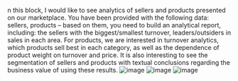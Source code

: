 n this block, I would like to see analytics of sellers and products presented on our marketplace. You have been provided with the following data: sellers, products – based on them, 
you need to build an analytical report, including: the sellers with the biggest/smallest turnover, leaders/outsiders in sales in each area. For products, we are interested in turnover 
analytics, which products sell best in each category, as well as the dependence of product weight on turnover and price. It is also interesting to see the segmentation of sellers and products
with textual conclusions regarding the business value of using these results.
![image](https://github.com/inmira/Analysis-of-sellers-and-products/assets/159158194/322576d6-e7ef-46ce-ba6d-1492a37ae04e)
![image](https://github.com/inmira/Analysis-of-sellers-and-products/assets/159158194/6b09c464-11dd-4c44-a173-9b33db76e875)
![image](https://github.com/inmira/Analysis-of-sellers-and-products/assets/159158194/026e9bd7-23eb-4f11-a8ee-d3ea846bebc2)


